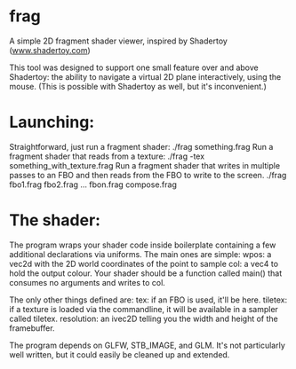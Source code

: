 # frag
A simple 2D fragment shader viewer, inspired by Shadertoy (www.shadertoy.com)

This tool was designed to support one small feature over and above Shadertoy: the ability to navigate a virtual 2D plane interactively, using the mouse.  (This is possible with Shadertoy as well, but it's inconvenient.)

# Launching:

Straightforward, just run a fragment shader:
  ./frag something.frag 
  Run a fragment shader that reads from a texture:
 ./frag -tex something_with_texture.frag
  Run a fragment shader that writes in multiple passes to an FBO
  and then reads from the FBO to write to the screen.
   ./frag fbo1.frag fbo2.frag ... fbon.frag compose.frag

# The shader:

The program wraps your shader code inside boilerplate containing a
few additional declarations via uniforms.  The main ones are simple:
wpos: a vec2d with the 2D world coordinates of the point to sample
col: a vec4 to hold the output colour.
Your shader should be a function called main() that consumes no
arguments and writes to col.

The only other things defined are:
 tex: if an FBO is used, it'll be here.
tiletex: if a texture is loaded via the commandline, it will be
available in a sampler called tiletex.
resolution: an ivec2D telling you the width and height of the
framebuffer.

The program depends on GLFW, STB_IMAGE, and GLM.  It's not particularly
well written, but it could easily be cleaned up and extended.
